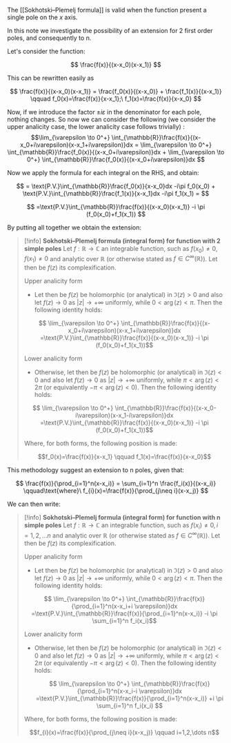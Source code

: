 The [[Sokhotski–Plemelj formula]] is valid when the function present a single pole on the $x$ axis. 

In this note we investigate the possibility of an extension for 2 first order poles, and consequently to n.

Let's consider the function:

$$ \frac{f(x)}{(x-x_0)(x-x_1)} $$

This can be rewritten easily as

$$ \frac{f(x)}{(x-x_0)(x-x_1)} = \frac{f_0(x)}{(x-x_0)} + \frac{f_1(x)}{(x-x_1)} \qquad f_0(x)=\frac{f(x)}{x-x_1};\  f_1(x)=\frac{f(x)}{x-x_0} $$

Now, if we introduce the factor $\pm i\varepsilon$ in the denominator for each pole, nothing changes.
So now we can consider the following (we consider the upper analicity case, the lower analicity case follows trivially) :
 $$\lim_{\varepsilon \to 0^+} \int_{\mathbb{R}}\frac{f(x)}{(x-x_0+i\varepsilon)(x-x_1+i\varepsilon)}dx = \lim_{\varepsilon \to 0^+} \int_{\mathbb{R}}\frac{f_0(x)}{(x-x_0+i\varepsilon)}dx + \lim_{\varepsilon \to 0^+} \int_{\mathbb{R}}\frac{f_0(x)}{(x-x_0+i\varepsilon)}dx $$

Now we apply the formula for each integral on the RHS, and obtain:

$$ = \text{P.V.}\int_{\mathbb{R}}\frac{f_0(x)}{x-x_0}dx -i\pi f_0(x_0) + \text{P.V.}\int_{\mathbb{R}}\frac{f_1(x)}{x-x_1}dx -i\pi f_1(x_1) = $$

$$ =\text{P.V.}\int_{\mathbb{R}}\frac{f(x)}{(x-x_0)(x-x_1)} -i \pi (f_0(x_0)+f_1(x_1)) $$

By putting all together we obtain the extension:

>[!info] **Sokhotski–Plemelj formula (integral form) for function with 2 simple poles**
>Let $f:\mathbb{R}\to \mathbb{C}$ an integrable function, such as $f(x_0)\neq 0 ,  f(x_1)\neq 0$ and analytic over $\mathbb{R}$ (or otherwise stated as $f \in C^\infty(\mathbb{R})$).
> Let then be $f(z)$ its complexification.
>
> Upper analicity form
> - Let then be $f(z)$ be holomorphic (or analytical) in $\Im(z)>0$ and also let $f(z) \to 0$ as $|z| \to +\infty$ uniformly, while $0<\arg(z)<\pi$. Then the following identity holds:
> 
> $$ \lim_{\varepsilon \to 0^+} \int_{\mathbb{R}}\frac{f(x)}{(x-x_0+i\varepsilon)(x-x_1+i\varepsilon)}dx  =\text{P.V.}\int_{\mathbb{R}}\frac{f(x)}{(x-x_0)(x-x_1)} -i \pi (f_0(x_0)+f_1(x_1))$$
>
>Lower analicity form
>
> - Otherwise, let then be $f(z)$ be holomorphic (or analytical) in $\Im(z)<0$ and also let $f(z) \to 0$ as $|z| \to +\infty$ uniformly, while $\pi<\arg(z)<2\pi$ (or equivalently $-\pi<\arg(z)<0$). Then the following identity holds:
> 
>  $$ \lim_{\varepsilon \to 0^+} \int_{\mathbb{R}}\frac{f(x)}{(x-x_0-i\varepsilon)(x-x_1-i\varepsilon)}dx  =\text{P.V.}\int_{\mathbb{R}}\frac{f(x)}{(x-x_0)(x-x_1)} -i \pi (f_0(x_0)+f_1(x_1))$$
>  
>  Where, for both forms, the following position is made:
>  
>  $$f_0(x)=\frac{f(x)}{x-x_1} \qquad f_1(x)=\frac{f(x)}{x-x_0}$$

This methodology suggest an extension to n poles, given that:

$$ \frac{f(x)}{\prod_{i=1}^n(x-x_i)} = \sum_{i=1}^n \frac{f_i(x)}{(x-x_i)} \qquad\text{where}\ f_{i}(x)=\frac{f(x)}{\prod_{j\neq i}(x-x_j)}  $$

We can then write:

>[!info] **Sokhotski–Plemelj formula (integral form) for function with n simple poles**
>Let $f:\mathbb{R}\to \mathbb{C}$ an integrable function, such as $f(x_i)\neq 0, i=1,2,\dots n$ and analytic over $\mathbb{R}$ (or otherwise stated as $f \in C^\infty(\mathbb{R})$).
> Let then be $f(z)$ its complexification.
>
> Upper analicity form
> - Let then be $f(z)$ be holomorphic (or analytical) in $\Im(z)>0$ and also let $f(z) \to 0$ as $|z| \to +\infty$ uniformly, while $0<\arg(z)<\pi$. Then the following identity holds:
> 
> $$ \lim_{\varepsilon \to 0^+} \int_{\mathbb{R}}\frac{f(x)}{\prod_{i=1}^n(x-x_i+i \varepsilon)}dx  =\text{P.V.}\int_{\mathbb{R}}\frac{f(x)}{\prod_{i=1}^n(x-x_i)} -i \pi \sum_{i=1}^n f_i(x_i)$$
>
>Lower analicity form
>
> - Otherwise, let then be $f(z)$ be holomorphic (or analytical) in $\Im(z)<0$ and also let $f(z) \to 0$ as $|z| \to +\infty$ uniformly, while $\pi<\arg(z)<2\pi$ (or equivalently $-\pi<\arg(z)<0$). Then the following identity holds:
> 
>   $$ \lim_{\varepsilon \to 0^+} \int_{\mathbb{R}}\frac{f(x)}{\prod_{i=1}^n(x-x_i-i \varepsilon)}dx  =\text{P.V.}\int_{\mathbb{R}}\frac{f(x)}{\prod_{i=1}^n(x-x_i)} +i \pi \sum_{i=1}^n f_i(x_i) $$
>  
>  Where, for both forms, the following position is made:
>  
>  $$f_{i}(x)=\frac{f(x)}{\prod_{j\neq i}(x-x_j)} \qquad i=1,2,\dots n$$
